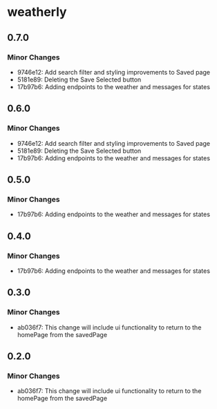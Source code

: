 # weatherly

## 0.7.0

### Minor Changes

- 9746e12: Add search filter and styling improvements to Saved page
- 5181e89: Deleting the Save Selected button
- 17b97b6: Adding endpoints to the weather and messages for states

## 0.6.0

### Minor Changes

- 9746e12: Add search filter and styling improvements to Saved page
- 5181e89: Deleting the Save Selected button
- 17b97b6: Adding endpoints to the weather and messages for states

## 0.5.0

### Minor Changes

- 17b97b6: Adding endpoints to the weather and messages for states

## 0.4.0

### Minor Changes

- 17b97b6: Adding endpoints to the weather and messages for states

## 0.3.0

### Minor Changes

- ab036f7: This change will include ui functionality to return to the homePage from the savedPage

## 0.2.0

### Minor Changes

- ab036f7: This change will include ui functionality to return to the homePage from the savedPage
